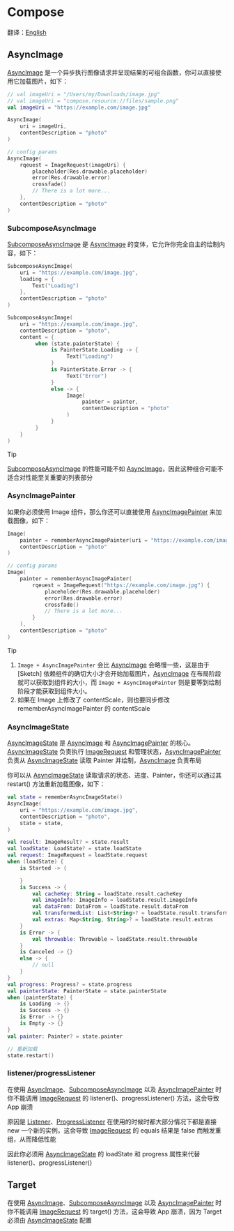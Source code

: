 # Compose

翻译：[English](compose.md)

## AsyncImage

[AsyncImage] 是一个异步执行图像请求并呈现结果的可组合函数，你可以直接使用它加载图片，如下：

```kotlin
// val imageUri = "/Users/my/Downloads/image.jpg"
// val imageUri = "compose.resource://files/sample.png"
val imageUri = "https://example.com/image.jpg"

AsyncImage(
    uri = imageUri,
    contentDescription = "photo"
)

// config params
AsyncImage(
    rqeuest = ImageRequest(imageUri) {
        placeholder(Res.drawable.placeholder)
        error(Res.drawable.error)
        crossfade()
        // There is a lot more...
    },
    contentDescription = "photo"
)
```

### SubcomposeAsyncImage

[SubcomposeAsyncImage] 是 [AsyncImage] 的变体，它允许你完全自主的绘制内容，如下：

```kotlin
SubcomposeAsyncImage(
    uri = "https://example.com/image.jpg",
    loading = {
        Text("Loading")
    },
    contentDescription = "photo"
)

SubcomposeAsyncImage(
    uri = "https://example.com/image.jpg",
    contentDescription = "photo",
    content = {
         when (state.painterState) {
              is PainterState.Loading -> {
                   Text("Loading")
              }
              is PainterState.Error -> {
                   Text("Error")
              }
              else -> {
                   Image(
                        painter = painter,
                        contentDescription = "photo"
                   )
              }
         }
    }
)
```

> [!TIP]
> [SubcomposeAsyncImage] 的性能可能不如 [AsyncImage]，因此这种组合可能不适合对性能至关重要的列表部分

### AsyncImagePainter

如果你必须使用 Image 组件，那么你还可以直接使用 [AsyncImagePainter] 来加载图像，如下：

```kotlin
Image(
    painter = rememberAsyncImagePainter(uri = "https://example.com/image.jpg"),
    contentDescription = "photo"
)

// config params
Image(
    painter = rememberAsyncImagePainter(
        rqeuest = ImageRequest("https://example.com/image.jpg") {
            placeholder(Res.drawable.placeholder)
            error(Res.drawable.error)
            crossfade()
            // There is a lot more...
        }
    ),
    contentDescription = "photo"
)
```

> [!TIP]
> 1. `Image + AsyncImagePainter` 会比 [AsyncImage] 会略慢一些，这是由于 [Sketch]
     依赖组件的确切大小才会开始加载图片，[AsyncImage]
     在布局阶段就可以获取到组件的大小，而 `Image + AsyncImagePainter` 则是要等到绘制阶段才能获取到组件大小。
> 2. 如果在 Image 上修改了 contentScale，则也要同步修改 rememberAsyncImagePainter 的 contentScale

### AsyncImageState

[AsyncImageState] 是 [AsyncImage] 和 [AsyncImagePainter] 的核心。[AsyncImageState] 负责执行
[ImageRequest]
和管理状态，[AsyncImagePainter] 负责从 [AsyncImageState] 读取 Painter 并绘制，[AsyncImage] 负责布局

你可以从 [AsyncImageState] 读取请求的状态、进度、Painter，你还可以通过其 restart() 方法重新加载图像，如下：

```kotlin
val state = rememberAsyncImageState()
AsyncImage(
    uri = "https://example.com/image.jpg",
    contentDescription = "photo",
    state = state,
)

val result: ImageResult? = state.result
val loadState: LoadState? = state.loadState
val request: ImageRequest = loadState.request
when (loadState) {
    is Started -> {

    }
    is Success -> {
        val cacheKey: String = loadState.result.cacheKey
        val imageInfo: ImageInfo = loadState.result.imageInfo
        val dataFrom: DataFrom = loadState.result.dataFrom
        val transformedList: List<String>? = loadState.result.transformedList
        val extras: Map<String, String>? = loadState.result.extras
    }
    is Error -> {
        val throwable: Throwable = loadState.result.throwable
    }
    is Canceled -> {}
    else -> {
        // null
    }
}
val progress: Progress? = state.progress
val painterState: PainterState = state.painterState
when (painterState) {
    is Loading -> {}
    is Success -> {}
    is Error -> {}
    is Empty -> {}
}
val painter: Painter? = state.painter

// 重新加载
state.restart()
```

### listener/progressListener

在使用 [AsyncImage]、[SubcomposeAsyncImage] 以及 [AsyncImagePainter] 时你不能调用 [ImageRequest] 的
listener()、progressListener() 方法，这会导致 App 崩溃

原因是 [Listener]、[ProgressListener] 在使用的时候时都大部分情况下都是直接 new 一个新的实例，这会导致
[ImageRequest] 的 equals 结果是 false 而触发重组，从而降低性能

因此你必须用 [AsyncImageState] 的 loadState 和 progress 属性来代替 listener()、progressListener()

## Target

在使用 [AsyncImage]、[SubcomposeAsyncImage] 以及 [AsyncImagePainter] 时你不能调用 [ImageRequest] 的
target() 方法，这会导致 App 崩溃，因为 Target 必须由 [AsyncImageState] 配置


[comment]: <> (classs)

[AsyncImage]: ../../sketch-compose-core/src/commonMain/kotlin/com/github/panpf/sketch/AsyncImage.kt

[AsyncImagePainter]: ../../sketch-compose-core/src/commonMain/kotlin/com/github/panpf/sketch/AsyncImagePainter.kt

[AsyncImageState]: ../../sketch-compose-core/src/commonMain/kotlin/com/github/panpf/sketch/AsyncImageState.common.kt

[SubcomposeAsyncImage]: ../../sketch-compose-core/src/commonMain/kotlin/com/github/panpf/sketch/SubcomposeAsyncImage.kt

[ImageRequest]: ../../sketch-core/src/commonMain/kotlin/com/github/panpf/sketch/request/ImageRequest.kt

[Listener]: ../../sketch-core/src/commonMain/kotlin/com/github/panpf/sketch/request/Listener.kt

[ProgressListener]: ../../sketch-core/src/commonMain/kotlin/com/github/panpf/sketch/request/ProgressListener.kt